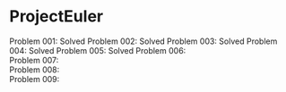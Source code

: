 # ProjectEuler

Problem 001:	Solved
Problem 002:	Solved
Problem 003:	Solved
Problem 004:	Solved
Problem 005:	Solved
Problem 006:	
Problem 007:	
Problem 008:	
Problem 009:	